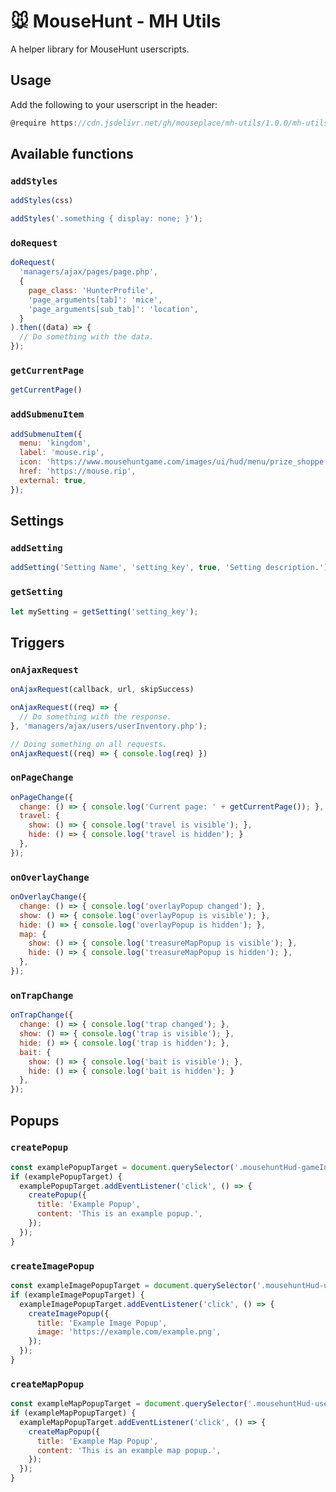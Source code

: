 # 🐭️ MouseHunt - MH Utils

A helper library for MouseHunt userscripts.

## Usage

Add the following to your userscript in the header:

```js
@require https://cdn.jsdelivr.net/gh/mouseplace/mh-utils/1.0.0/mh-utils.js
```

## Available functions

### `addStyles`

```js
addStyles(css)

addStyles('.something { display: none; }');
```

### `doRequest`

```js
doRequest(
  'managers/ajax/pages/page.php',
  {
    page_class: 'HunterProfile',
    'page_arguments[tab]': 'mice',
    'page_arguments[sub_tab]': 'location',
  }
).then((data) => {
  // Do something with the data.
});
```

### `getCurrentPage`

```js
getCurrentPage()
```

### `addSubmenuItem`

```js
addSubmenuItem({
  menu: 'kingdom',
  label: 'mouse.rip',
  icon: 'https://www.mousehuntgame.com/images/ui/hud/menu/prize_shoppe.png',
  href: 'https://mouse.rip',
  external: true,
});
```

## Settings

### `addSetting`

```js
addSetting('Setting Name', 'setting_key', true, 'Setting description.');
```

### `getSetting`

```js
let mySetting = getSetting('setting_key');
```

## Triggers

### `onAjaxRequest`

```js
onAjaxRequest(callback, url, skipSuccess)

onAjaxRequest((req) => {
  // Do something with the response.
}, 'managers/ajax/users/userInventory.php');

// Doing something on all requests.
onAjaxRequest((req) => { console.log(req) })
```

### `onPageChange`

```js
onPageChange({
  change: () => { console.log('Current page: ' + getCurrentPage()); },
  travel: {
    show: () => { console.log('travel is visible'); },
    hide: () => { console.log('travel is hidden'); }
  },
});
```

### `onOverlayChange`

```js
onOverlayChange({
  change: () => { console.log('overlayPopup changed'); },
  show: () => { console.log('overlayPopup is visible'); },
  hide: () => { console.log('overlayPopup is hidden'); },
  map: {
    show: () => { console.log('treasureMapPopup is visible'); },
    hide: () => { console.log('treasureMapPopup is hidden'); },
  },
});
```

### `onTrapChange`

```js
onTrapChange({
  change: () => { console.log('trap changed'); },
  show: () => { console.log('trap is visible'); },
  hide: () => { console.log('trap is hidden'); },
  bait: {
    show: () => { console.log('bait is visible'); },
    hide: () => { console.log('bait is hidden'); }
  },
});
```

## Popups

### `createPopup`

```js
const examplePopupTarget = document.querySelector('.mousehuntHud-gameInfo');
if (examplePopupTarget) {
  examplePopupTarget.addEventListener('click', () => {
    createPopup({
      title: 'Example Popup',
      content: 'This is an example popup.',
    });
  });
}
```

### `createImagePopup`

```js
const exampleImagePopupTarget = document.querySelector('.mousehuntHud-userStat-row.points');
if (exampleImagePopupTarget) {
  exampleImagePopupTarget.addEventListener('click', () => {
    createImagePopup({
      title: 'Example Image Popup',
      image: 'https://example.com/example.png',
    });
  });
}
```

### `createMapPopup`

```js
const exampleMapPopupTarget = document.querySelector('.mousehuntHud-userStat-row.gold');
if (exampleMapPopupTarget) {
  exampleMapPopupTarget.addEventListener('click', () => {
    createMapPopup({
      title: 'Example Map Popup',
      content: 'This is an example map popup.',
    });
  });
}
```
